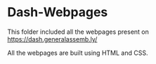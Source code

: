 # Dash-Webpages

This folder included all the webpages present on https://dash.generalassemb.ly/

All the webpages are built using HTML and CSS. 

